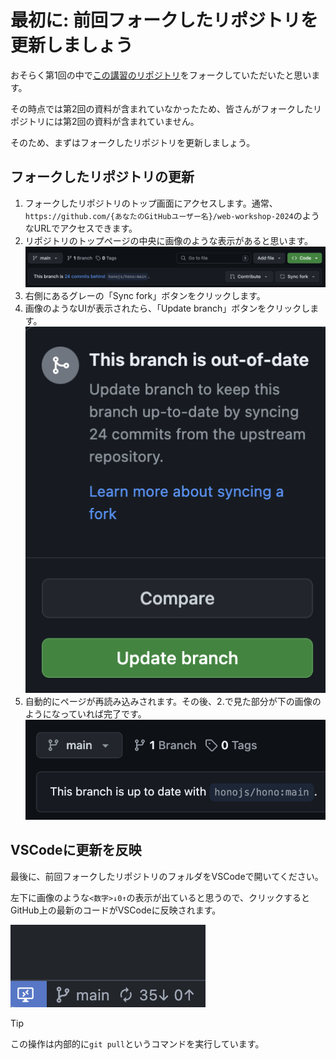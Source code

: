 # 最初に: 前回フォークしたリポジトリを更新しましょう

おそらく第1回の中で[この講習のリポジトリ](https://github.com/UECTechShinkan/web-workshop-2024)をフォークしていただいたと思います。

その時点では第2回の資料が含まれていなかったため、皆さんがフォークしたリポジトリには第2回の資料が含まれていません。

そのため、まずはフォークしたリポジトリを更新しましょう。

## フォークしたリポジトリの更新

1. フォークしたリポジトリのトップ画面にアクセスします。通常、`https://github.com/{あなたのGitHubユーザー名}/web-workshop-2024`のようなURLでアクセスできます。
2. リポジトリのトップページの中央に画像のような表示があると思います。<br>![This branch is 24 commit behind some repository.](./images/a0_sync_fork.png)
3. 右側にあるグレーの「Sync fork」ボタンをクリックします。
4. 画像のようなUIが表示されたら、「Update branch」ボタンをクリックします。<br>![This branch is outdated. Compare / Update branch](./images/a0_update_branch.png)
5. 自動的にページが再読み込みされます。その後、2.で見た部分が下の画像のようになっていれば完了です。<br>![This branch is up to date with some repository.](./images/a0_update_completed.png)

## VSCodeに更新を反映

最後に、前回フォークしたリポジトリのフォルダをVSCodeで開いてください。

左下に画像のような`<数字>↓0↑`の表示が出ていると思うので、クリックするとGitHub上の最新のコードがVSCodeに反映されます。

![Remote: web-workshop-2024](./images/a0_ss.png)

> [!TIP]
> この操作は内部的に`git pull`というコマンドを実行しています。
